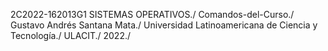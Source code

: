 2C2022-162013G1 SISTEMAS OPERATIVOS./
Comandos-del-Curso./
Gustavo Andrés Santana Mata./
Universidad Latinoamericana de Ciencia y Tecnología./
ULACIT./
2022./
